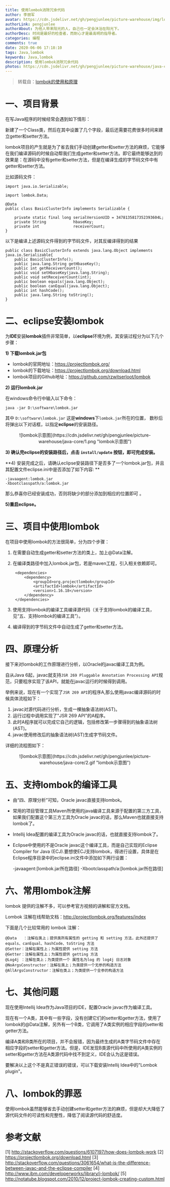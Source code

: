```yaml
---
title: 使用lombok消除冗余代码
author: 李朋军
avatar: https://cdn.jsdelivr.net/gh/pengjunlee/picture-warehouse/img/logo.jpg
authorLink: pengjunlee
authorAbout: 为他人带来阳光的人，自己也一定会沐浴在阳光下。
authorDesc: 时间是最好的检查者，而耐心才是最高明的指导者。
categories: 编程
comments: true
date: 2020-06-06 17:18:10
tags: Java,lombok
keywords: Java,lombok
description: 使用lombok消除冗余代码
photos: https://cdn.jsdelivr.net/gh/pengjunlee/picture-warehouse/java-core/js.png
---
```

> 转载自：[lombok的使用和原理](https://my.oschina.net/darkness/blog/510808 "lombok的使用和原理")

# 一、项目背景

在写Java程序的时候经常会遇到如下情形：

新建了一个Class类，然后在其中设置了几个字段，最后还需要花费很多时间来建立getter和setter方法。

lombok项目的产生就是为了省去我们手动创建getter和setter方法的麻烦，它能够在我们编译源码的时候自动帮我们生成getter和setter方法。即它最终能够达到的效果是：在源码中没有getter和setter方法，但是在编译生成的字节码文件中有getter和setter方法。

比如源码文件： 

	import java.io.Serializable;  
	   
	import lombok.Data;  
	   
	@Data  
	public class BasicClusterInfo implements Serializable {  
	   
	    private static final long serialVersionUID = 3478135817352393604L;  
	    private String            hbaseKey;  
	    private int               receiverCount;  
	}

以下是编译上述源码文件得到的字节码文件，对其反编译得到的结果  

	public class BasicClusterInfo extends java.lang.Object implements java.io.Serializable{  
	    public BasicClusterInfo();  
	    public java.lang.String getHbaseKey();  
	    public int getReceiverCount();  
	    public void setHbaseKey(java.lang.String);  
	    public void setReceiverCount(int);  
	    public boolean equals(java.lang.Object);  
	    public boolean canEqual(java.lang.Object);  
	    public int hashCode();  
	    public java.lang.String toString();  
	}

# 二、eclipse安装lombok

为**IDE**安装**lombok**插件非常简单，以**eclipse**环境为例，其安装过程分为以下几个步骤：

**1) 下载lombok.jar包**

- lombok的官网地址：<https://projectlombok.org/>
- lombok的下载地址：<https://projectlombok.org/download.html>
- lombok项目的Github地址：<https://github.com/rzwitserloot/lombok>

**2) 运行lombok.jar**

在windows命令行中输入以下命令： 

`java -jar D:\software\lombok.jar`

其中 `D:\software\lombok.jar` 这是**windows**下`lombok.jar`所在的位置， 数秒后将弹出以下对话框，以指定**eclipse**的安装路径。

<div align=center>![lombok示意图](https://cdn.jsdelivr.net/gh/pengjunlee/picture-warehouse/java-core/1.png "lombok示意图")
<div align=left>


**3) 确认完eclipse的安装路径后，点击 `install/update` 按钮，即可完成安装。**

**4) 安装完成之后，请确认eclipse安装路径下是否多了一个lombok.jar包，并且其配置文件eclipse.ini中是否添加了如下内容: **

`-javaagent:lombok.jar`  
`-Xbootclasspath/a:lombok.jar`  

那么恭喜你已经安装成功，否则将缺少的部分添加到相应的位置即可 。

**5)重启eclipse。**

# 三、项目中使用lombok

在项目中使用lombok的方法很简单，分为四个步骤：

1. 在需要自动生成getter和setter方法的类上，加上@Data注解。
2. 在编译类路径中加入lombok.jar包，若是maven工程，引入相关依赖即可。 

		<dependencies>
			<dependency>
				<groupId>org.projectlombok</groupId>
				<artifactId>lombok</artifactId>
				<version>1.16.18</version>
			</dependency>
		</dependencies>

3. 使用支持lombok的编译工具编译源代码（关于支持lombok的编译工具，见“五、支持lombok的编译工具”）。
4. 编译得到的字节码文件中自动生成了getter和setter方法。 

# 四、原理分析

接下来对lombok的工作原理进行分析，以Oracle的javac编译工具为例。

自从Java 6起，javac就支持`JSR 269 Pluggable Annotation Processing API`规范，只要程序实现了该API，就能在javac运行的时候得到调用。

举例来说，现在有一个实现了`JSR 269 API`的程序A,那么使用javac编译源码的时候具体流程如下：

1. javac对源代码进行分析，生成一棵抽象语法树(AST)。
2. 运行过程中调用实现了"JSR 269 API"的A程序。
3. 此时A程序就可以完成它自己的逻辑，包括修改第一步骤得到的抽象语法树(AST)。
4. javac使用修改后的抽象语法树(AST)生成字节码文件。 

详细的流程图如下： 

<div align=center>![lombok示意图](https://cdn.jsdelivr.net/gh/pengjunlee/picture-warehouse/java-core/2.gif "lombok示意图")
<div align=left>

# 五、支持lombok的编译工具

- 由“四、原理分析”可知，Oracle javac直接支持lombok。
- 常用的项目管理工具Maven所使用的java编译工具来源于配置的第三方工具，如果我们配置这个第三方工具为Oracle javac的话，那么Maven也就直接支持lombok了。
- Intellij Idea配置的编译工具为Oracle javac的话，也就直接支持lombok了。
- Eclipse中使用的不是Oracle javac这个编译工具，而是自己实现的Eclipse Compiler for Java (ECJ).要想使ECJ支持lombok，得进行设置，具体是在Eclipse程序目录中的eclipse.ini文件中添加如下两行设置：
 

	-javaagent:[lombok.jar所在路径]
	-Xbootclasspath/a:[lombok.jar所在路径]

# 六、常用lombok注解

lombok 提供的注解不多，可以参考官方视频的讲解和官方文档。

Lombok 注解在线帮助文档：<http://projectlombok.org/features/index>

下面是几个比较常用的 lombok 注解：

    @Data   ：注解在类上；提供类所有属性的 getting 和 setting 方法，此外还提供了equals、canEqual、hashCode、toString 方法
    @Setter：注解在属性上；为属性提供 setting 方法
    @Getter：注解在属性上；为属性提供 getting 方法
    @Log4j ：注解在类上；为类提供一个 属性名为log 的 log4j 日志对象
    @NoArgsConstructor：注解在类上；为类提供一个无参的构造方法
    @AllArgsConstructor：注解在类上；为类提供一个全参的构造方法  

# 七、其他问题

现在使用Intellij Idea作为Java项目的IDE，配置Oracle javac作为编译工具。

现在有一个A类，其中有一些字段，没有创建它们的setter和getter方法，使用了lombok的@Data注解，另外有一个B类，它调用了A类实例的相应字段的setter和getter方法。

编译A类和B类所在的项目，并不会报错，因为最终生成的A类字节码文件中存在相应字段的setter和getter方法。但是，IDE发现B类源代码中所使用的A类实例的setter和getter方法在A类源代码中找不到定义，IDE会认为这是错误。

要解决以上这个不是真正错误的错误，可以下载安装Intellij Idea中的"Lombok plugin"。  

# 八、lombok的罪恶
使用lombok虽然能够省去手动创建setter和getter方法的麻烦，但是却大大降低了源代码文件的可读性和完整性，降低了阅读源代码的舒适度。  

# 参考文献
[1] <http://stackoverflow.com/questions/6107197/how-does-lombok-work>
[2] <https://projectlombok.org/download.html>
[3] <http://stackoverflow.com/questions/3061654/what-is-the-difference-between-javac-and-the-eclipse-compiler>
[4] <http://www.ibm.com/developerworks/library/j-lombok/>
[5] <http://notatube.blogspot.com/2010/12/project-lombok-creating-custom.html>